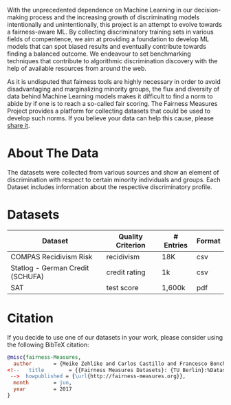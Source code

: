 <!-- http://www.tablesgenerator.com/markdown_tables# -->
With the unprecedented dependence on Machine Learning in our decision-making process and the increasing growth of discriminating models intentionally and unintentionally, this project is an attempt to evolve towards a fairness-aware ML.
By collecting discriminatory training sets in various fields of compentence, we aim at providing a foundation to develop ML models that can spot biased results and eventually contribute towards finding a balanced outcome.
We endeavour to set benchmarking techniques that contribute to algorithmic discrimination discovery with the help of available resources from around the web.

As it is undisputed that fairness tools are highly necessary in order to avoid disadvantaging and marginalizing minority groups, the flux and diversity of data behind Machine Learning models makes it difficult to find a norm to abide by if one is to reach a so-called fair scoring.
The Fairness Measures Project provides a platform for collecting datasets that could be used to develop such norms. If you believe your data can help this cause, please [share it](#).

# About The Data

The datasets were collected from various sources and show an element of discrimination with respect to certain minority individuals and groups. Each Dataset includes information about the respective discriminatory profile.


<a name ="datasets"><h1> Datasets </h1></a>

| Dataset                          	| Quality Criterion 	| # Entries 	| Format |
|----------------------------------	|-------------------	|-----------	|--------|
| COMPAS Recidivism Risk           	| recidivism        	| 18K    	    | csv |
| Statlog - German Credit (SCHUFA) 	| credit rating     	| 1k        	| csv |
| SAT                              	| test score        	| 1,600k 	    | pdf |

# Citation
If you decide to use one of our datasets in your work, please consider using the following BibTeX citation:

```bibtex
@misc{fairness-Measures,
  author       = {Meike Zehlike and Carlos Castillo and Francesco Bonchi and Sara Hajian and Mohamed Megahed},
<!--   title        = {{Fairness Measures Datasets}: {TU Berlin}:%Dataset Collection%},
 -->  howpublished = {\url{http://fairness-measures.org}},
  month        = jun,
  year         = 2017
}
```
